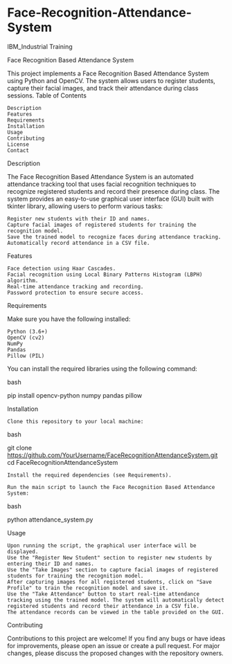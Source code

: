 # Face-Recognition-Attendance-System
IBM_Industrial Training

Face Recognition Based Attendance System

This project implements a Face Recognition Based Attendance System using Python and OpenCV. The system allows users to register students, capture their facial images, and track their attendance during class sessions.
Table of Contents

    Description
    Features
    Requirements
    Installation
    Usage
    Contributing
    License
    Contact

Description

The Face Recognition Based Attendance System is an automated attendance tracking tool that uses facial recognition techniques to recognize registered students and record their presence during class. The system provides an easy-to-use graphical user interface (GUI) built with tkinter library, allowing users to perform various tasks:

    Register new students with their ID and names.
    Capture facial images of registered students for training the recognition model.
    Save the trained model to recognize faces during attendance tracking.
    Automatically record attendance in a CSV file.

Features

    Face detection using Haar Cascades.
    Facial recognition using Local Binary Patterns Histogram (LBPH) algorithm.
    Real-time attendance tracking and recording.
    Password protection to ensure secure access.

Requirements

Make sure you have the following installed:

    Python (3.6+)
    OpenCV (cv2)
    NumPy
    Pandas
    Pillow (PIL)

You can install the required libraries using the following command:

bash

pip install opencv-python numpy pandas pillow

Installation

    Clone this repository to your local machine:

bash

git clone https://github.com/YourUsername/FaceRecognitionAttendanceSystem.git
cd FaceRecognitionAttendanceSystem

    Install the required dependencies (see Requirements).

    Run the main script to launch the Face Recognition Based Attendance System:

bash

python attendance_system.py

Usage

    Upon running the script, the graphical user interface will be displayed.
    Use the "Register New Student" section to register new students by entering their ID and names.
    Use the "Take Images" section to capture facial images of registered students for training the recognition model.
    After capturing images for all registered students, click on "Save Profile" to train the recognition model and save it.
    Use the "Take Attendance" button to start real-time attendance tracking using the trained model. The system will automatically detect registered students and record their attendance in a CSV file.
    The attendance records can be viewed in the table provided on the GUI.

Contributing

Contributions to this project are welcome! If you find any bugs or have ideas for improvements, please open an issue or create a pull request. For major changes, please discuss the proposed changes with the repository owners.
